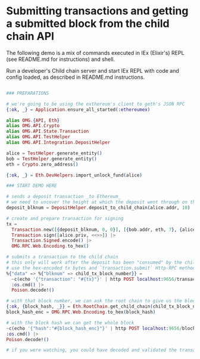 # Submitting transactions and getting a submitted block from the child chain API

The following demo is a mix of commands executed in IEx (Elixir's) REPL (see README.md for instructions) and shell.

Run a developer's Child chain server and start IEx REPL with code and config loaded, as described in README.md instructions.

```elixir

### PREPARATIONS

# we're going to be using the exthereum's client to geth's JSON RPC
{:ok, _} = Application.ensure_all_started(:ethereumex)

alias OMG.{API, Eth}
alias OMG.API.Crypto
alias OMG.API.State.Transaction
alias OMG.API.TestHelper
alias OMG.API.Integration.DepositHelper

alice = TestHelper.generate_entity()
bob = TestHelper.generate_entity()
eth = Crypto.zero_address()

{:ok, _} = Eth.DevHelpers.import_unlock_fund(alice)

### START DEMO HERE

# sends a deposit transaction _to Ethereum_
# we need to uncover the height at which the deposit went through on the root chain
deposit_blknum = DepositHelper.deposit_to_child_chain(alice.addr, 10)

# create and prepare transaction for signing
tx =
  Transaction.new([{deposit_blknum, 0, 0}], [{bob.addr, eth, 7}, {alice.addr, eth, 3}]) |>
  Transaction.sign([alice.priv, <<>>]) |>
  Transaction.Signed.encode() |>
  OMG.RPC.Web.Encoding.to_hex()

# submits a transaction to the child chain
# this only will work after the deposit has been "consumed" by the child chain, be patient (~15sec)
# use the hex-encoded tx bytes and `transaction.submit` Http-RPC method described in README.md for child chain server
%{"data" => %{"blknum" => child_tx_block_number}} =
  ~c(echo '{"transaction": "#{tx}"}' | http POST localhost:9656/transaction.submit) |>
  :os.cmd() |>
  Poison.decode!()

# with that block number, we can ask the root chain to give us the block hash
{:ok, {block_hash, _}} = Eth.RootChain.get_child_chain(child_tx_block_number)
block_hash_enc = OMG.RPC.Web.Encoding.to_hex(block_hash)

# with the block hash we can get the whole block
~c(echo '{"hash":"#{block_hash_enc}"}' | http POST localhost:9656/block.get) |>
:os.cmd() |>
Poison.decode!()

# if you were watching, you could have decoded and validated the transaction bytes in the block
```
